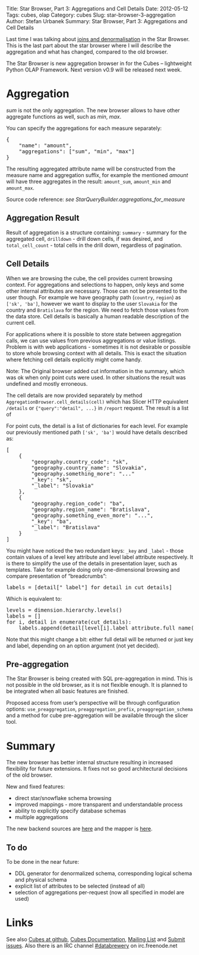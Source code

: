 Title: Star Browser, Part 3: Aggregations and Cell Details
Date: 2012-05-12
Tags: cubes, olap
Category: cubes
Slug: star-browser-3-aggregation
Author: Stefan Urbanek
Summary: Star Browser, Part 3: Aggregations and Cell Details

<p>Last time I was talking about <a href="http://blog.databrewery.org/post/22214335636">joins and
denormalisation</a> in the Star
Browser.  This is the last part about the star browser where I will describe the aggregation and what has changed, compared to the old browser.</p>

<p>The Star Browser is new aggregation browser in for the Cubes – lightweight
Python OLAP Framework. Next version v0.9 will be released next week.</p>

<h1>Aggregation</h1>

<p><em>sum</em> is not the only aggregation. The new browser allows to have other
aggregate functions as well, such as <em>min</em>, <em>max</em>.</p>

<p>You can specify the aggregations for each measure separately:</p>

<pre class="prettyprint">
{
    "name": "amount",
    "aggregations": ["sum", "min", "max"]
}
</pre>

<p>The resulting aggregated attribute name will be constructed from the measure
name and aggregation suffix, for example the mentioned <em>amount</em> will have
three aggregates in the result: <code>amount_sum</code>, <code>amount_min</code> and <code>amount_max</code>.</p>

<p>Source code reference: <em>see StarQueryBuilder.aggregations_for_measure</em></p>

<h2>Aggregation Result</h2>

<p>Result of aggregation is a structure containing: <code>summary</code> - summary for the
aggregated cell, <code>drilldown</code> - drill down cells, if was desired, and
<code>total_cell_count</code> - total cells in the drill down, regardless of pagination.</p>

<h2>Cell Details</h2>

<p>When we are browsing the cube, the cell provides current browsing context. For
aggregations and selections to happen, only keys and some other internal
attributes are necessary. Those can not be presented to the user though. For
example we have geography path (<code>country</code>, <code>region</code>) as <code>['sk', 'ba']</code>,
however we want to display to the user <code>Slovakia</code> for the country and
<code>Bratislava</code> for the region. We need to fetch those values from the data
store.  Cell details is basically a human readable description of the current
cell.</p>

<p>For applications where it is possible to store state between aggregation
calls, we can use values from previous aggregations or value listings. Problem
is with web applications - sometimes it is not desirable or possible to store
whole browsing context with all details. This is exact the situation where
fetching cell details explicitly might come handy.</p>

<p>Note: The Original browser added cut information in the summary, which was ok
when only point cuts were used. In other situations the result was undefined
and mostly erroneous.</p>

<p>The cell details are now provided separately by method
<code>AggregationBrowser.cell_details(cell)</code> which has Slicer HTTP equivalent
<code>/details</code> or <code>{"query":"detail", ...}</code> in <code>/report</code> request. The result is
a list of</p>

<p>For point cuts, the detail is a list of dictionaries for each level. For
example our previously mentioned path <code>['sk', 'ba']</code> would have details
described as:</p>

<pre class="prettyprint">
[
    {
        "geography.country_code": "sk",
        "geography.country_name": "Slovakia",
        "geography.something_more": "..."
        "_key": "sk",
        "_label": "Slovakia"
    },
    {
        "geography.region_code": "ba",
        "geography.region_name": "Bratislava",
        "geography.something_even_more": "...",
        "_key": "ba",
        "_label": "Bratislava"
    }
]
</pre>

<p>You might have noticed the two redundant keys: <code>_key</code> and <code>_label</code> - those
contain values of a level key attribute and level label attribute
respectively. It is there to simplify the use of the details in presentation
layer, such as templates. Take for example doing only one-dimensional
browsing and compare presentation of &#8220;breadcrumbs&#8221;:</p>

<pre class="prettyprint">
labels = [detail["_label"] for detail in cut_details]
</pre>

<p>Which is equivalent to:</p>

<pre class="prettyprint">
levels = dimension.hierarchy.levels()
labels = []
for i, detail in enumerate(cut_details):
    labels.append(detail[level[i].label_attribute.full_name()])
</pre>

<p>Note that this might change a bit: either full detail will be returned or just
key and label, depending on an option argument (not yet decided).</p>

<h2>Pre-aggregation</h2>

<p>The Star Browser is being created with SQL pre-aggregation in mind. This is
not possible in the old browser, as it is not flexible enough. It is planned
to be integrated when all basic features are finished.</p>

<p>Proposed access from user&#8217;s perspective will be through configuration options:
<code>use_preaggregation</code>, <code>preaggregation_prefix</code>, <code>preaggregation_schema</code> and
a method for cube pre-aggregation will be available through the slicer tool.</p>

<h1>Summary</h1>

<p>The new browser has better internal structure resulting in increased
flexibility for future extensions. It fixes not so good architectural
decisions of the old browser.</p>

<p>New and fixed features:</p>

<ul><li>direct star/snowflake schema browsing</li>
<li>improved mappings - more transparent and understandable process</li>
<li>ability to explicitly specify database schemas</li>
<li>multiple aggregations</li>
</ul><p>The new backend sources are
<a href="https://github.com/Stiivi/cubes/blob/master/cubes/backends/sql/star.py">here</a>
and the mapper is
<a href="https://github.com/Stiivi/cubes/blob/master/cubes/backends/sql/mapper.py">here</a>.</p>

<h2>To do</h2>

<p>To be done in the near future:</p>

<ul><li>DDL generator for denormalized schema, corresponding logical schema and
physical schema</li>
<li>explicit list of attributes to be selected (instead of all)</li>
<li>selection of aggregations per-request (now all specified in model are used)</li>
</ul><h1>Links</h1>

<p>See also <a href="https://github.com/Stiivi/cubes">Cubes at github</a>,
<a href="http://packages.python.org/cubes/">Cubes Documentation</a>,
<a href="http://groups.google.com/group/cubes-discuss/">Mailing List</a>
and <a href="https://github.com/Stiivi/cubes/issues">Submit issues</a>. Also there is an 
IRC channel <a href="irc://irc.freenode.net/#databrewery">#databrewery</a> on
irc.freenode.net</p>